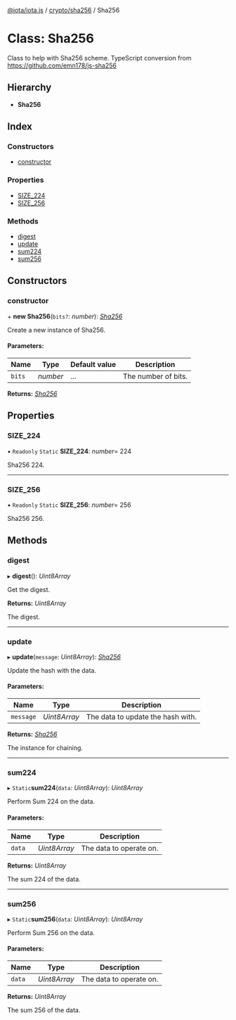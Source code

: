[@iota/iota.js](../README.md) / [crypto/sha256](../modules/crypto_sha256.md) / Sha256

# Class: Sha256

Class to help with Sha256 scheme.
TypeScript conversion from https://github.com/emn178/js-sha256

## Hierarchy

* **Sha256**

## Index

### Constructors

* [constructor](crypto_sha256.sha256.md#constructor)

### Properties

* [SIZE\_224](crypto_sha256.sha256.md#size_224)
* [SIZE\_256](crypto_sha256.sha256.md#size_256)

### Methods

* [digest](crypto_sha256.sha256.md#digest)
* [update](crypto_sha256.sha256.md#update)
* [sum224](crypto_sha256.sha256.md#sum224)
* [sum256](crypto_sha256.sha256.md#sum256)

## Constructors

### constructor

\+ **new Sha256**(`bits?`: *number*): [*Sha256*](crypto_sha256.sha256.md)

Create a new instance of Sha256.

#### Parameters:

Name | Type | Default value | Description |
------ | ------ | ------ | ------ |
`bits` | *number* | ... | The number of bits.    |

**Returns:** [*Sha256*](crypto_sha256.sha256.md)

## Properties

### SIZE\_224

▪ `Readonly` `Static` **SIZE\_224**: *number*= 224

Sha256 224.

___

### SIZE\_256

▪ `Readonly` `Static` **SIZE\_256**: *number*= 256

Sha256 256.

## Methods

### digest

▸ **digest**(): *Uint8Array*

Get the digest.

**Returns:** *Uint8Array*

The digest.

___

### update

▸ **update**(`message`: *Uint8Array*): [*Sha256*](crypto_sha256.sha256.md)

Update the hash with the data.

#### Parameters:

Name | Type | Description |
------ | ------ | ------ |
`message` | *Uint8Array* | The data to update the hash with.   |

**Returns:** [*Sha256*](crypto_sha256.sha256.md)

The instance for chaining.

___

### sum224

▸ `Static`**sum224**(`data`: *Uint8Array*): *Uint8Array*

Perform Sum 224 on the data.

#### Parameters:

Name | Type | Description |
------ | ------ | ------ |
`data` | *Uint8Array* | The data to operate on.   |

**Returns:** *Uint8Array*

The sum 224 of the data.

___

### sum256

▸ `Static`**sum256**(`data`: *Uint8Array*): *Uint8Array*

Perform Sum 256 on the data.

#### Parameters:

Name | Type | Description |
------ | ------ | ------ |
`data` | *Uint8Array* | The data to operate on.   |

**Returns:** *Uint8Array*

The sum 256 of the data.
